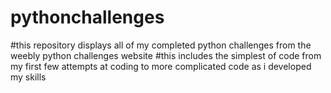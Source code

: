 # pythonchallenges

#this repository displays all of my completed python challenges from the weebly python challenges website
#this includes the simplest of code from my first few attempts at coding to more complicated code as i developed my skills
